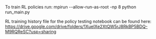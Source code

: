 To train RL policies run: mpirun --allow-run-as-root -np 8 python run_main.py

RL training history file for the policy testing notebook can be found here: https://drive.google.com/drive/folders/1XueIXe2XtQW5rJ8RkBP5BDQ-M9RQReSC?usp=sharing
